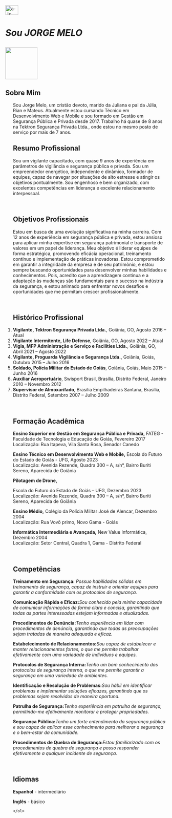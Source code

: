 <!DOCTYPE html>
<html lang="pt-BR">
<head>
    <meta charset="UTF-8">
    <meta http-equiv="X-UA-Compatible" content="IE=edge">
    <meta name="viewport" content="width=device-width, initial-scale=1.0">
   <img align="center" alt="a-Js" height="30" width="40" src=

</head>
<body>
    <h1><p><strong><em>Sou JORGE MELO</em></strong></p>
    </h1>
    <img src="./imagens/Jorge.JPG" width="100px" alt=""> 
    <h2>Sobre Mim</h2>
    <ol>
    <p>Sou Jorge Melo, um cristão devoto, marido da Juliana e pai da Júlia, Rian e Mateus.
       Atualmente estou cursando Técnico em Desenvolvimento Web e Mobile e sou formado em Gestão em Segurança Pública e Privada desde 2017.
       Trabalho há quase de 8 anos na Tektron Segurança Privada Ltda., onde estou no mesmo posto de serviço por mais de 7 anos.</p>
    <p><h2>Resumo Profissional</h2></p>
    <p>Sou um vigilante capacitado, com quase 9 anos de experiência em parâmetros de vigilância e segurança pública e privada.
       Sou um empreendedor energético, independente e dinâmico, formador de equipes, capaz de navegar por situações de alto estresse e atingir os objetivos pontualmente.
       Sou engenhoso e bem organizado, com excelentes competências em liderança e excelente relacionamento interpessoal.</p>
       <br>
       <p><h2>Objetivos Profissionais</h2></p>
       <p>Estou em busca de uma evolução significativa na minha carreira.
          Com 12 anos de experiência em segurança pública e privada, estou ansioso para aplicar minha expertise em segurança patrimonial e transporte de valores em um papel de liderança.
          Meu objetivo é liderar equipes de forma estratégica, promovendo eficácia operacional, treinamento contínuo e implementação de práticas inovadoras.
          Estou comprometido em garantir a integridade da empresa e de seu patrimônio, e estou sempre buscando oportunidades para desenvolver minhas habilidades e conhecimentos.
          Pois, acredito que a aprendizagem contínua e a adaptação às mudanças são fundamentais para o sucesso na indústria da segurança, e estou animado para enfrentar novos desafios e oportunidades que me permitam crescer profissionalmente.</p>
       <br>
    <p><h2>Histórico Profissional</h2></p>
    <p><li><strong>Vigilante, Tektron Segurança Privada Ltda.</strong>, Goiânia, GO, Agosto 2016 – Atual
        <li><strong>Vigilante Intermitente, Life Defense</strong>, Goiânia, GO, Agosto 2022 – Atual</li>
        <li><strong>Vigia, MFP Administração e Serviço e Facilities Ltda.</strong>, Goiânia, GO, Abril 2021 – Agosto 2022
        <li><strong>Vigilante, Proguarda Vigilância e Segurança Ltda.</strong>, Goiânia, Goiás, Outubro 2015 – Julho 2016
        <li><strong>Soldado, Polícia Militar do Estado de Goiás</strong>, Goiânia, Goiás, Maio 2015 – Junho 2016
        <li><strong>Auxiliar Aeroportuário</strong>, Swisport Brasil, Brasília, Distrito Federal, Janeiro 2010 – Novembro 2012
        <li><strong>Supervisor de Almoxarifado</strong>, Brasília Empilhadeiras Santana, Brasília, Distrito Federal, Setembro 2007 – Julho 2009</p>
        <br>
        <p><h2>Formação Acadêmica</h2></p>
    <p><strong>Ensino Superior em Gestão em Segurança Pública e Privada,</strong> FATEG - Faculdade de Tecnologia e Educação de Goiás, Fevereiro 2017
        <br>Localização: Rua Itapeva, Vila Santa Rosa, Senador Canedo
    <p><strong>Ensino Técnico em Desenvolvimento Web e Mobile,</strong> Escola do Futuro do Estado de Goiás - UFG, Agosto 2023
        <br>Localização: Avenida Rezende, Quadra 300 – A, s/n°, Bairro Buriti Sereno, Aparecida de Goiânia
    <p><strong>Pilotagem de Drone,</strong></li> Escola do Futuro do Estado de Goiás – UFG, Dezembro 2023
        <br>Localização: Avenida Rezende, Quadra 300 – A, s/n°, Bairro Buriti Sereno, Aparecida de Goiânia
    <p><strong>Ensino Médio,</strong></li> Colégio da Polícia Militar José de Alencar, Dezembro 2004
        <br>Localização: Rua Vovô primo, Novo Gama - Goiás
    <p><strong>Informática Intermediária e Avançada,</strong></li> New Value Informática, Dezembro 2004
        <br>Localização: Setor Central, Quadra 1, Gama - Distrito Federal</p>
        <br>
        <p><h2>Competências</h2></p>
        <p><strong>Treinamento em Segurança:</strong> <em>Possuo habilidades sólidas em treinamento de segurança, capaz de instruir e orientar equipes para garantir a conformidade com os protocolos de segurança.</em>
        <p><strong>Comunicação Rápida e Eficaz:</strong><em>Sou conhecido pela minha capacidade de comunicar informações de forma clara e concisa, garantindo que todas as partes interessadas estejam informadas e atualizadas.</em></p> 
        <p><strong>Procedimentos de Denúncia:</strong><em>Tenho experiência em lidar com procedimentos de denúncia, garantindo que todas as preocupações sejam tratadas de maneira adequada e eficaz.</em></p> 
        <p><strong>Estabelecimento de Relacionamentos:</strong><em>Sou capaz de estabelecer e manter relacionamentos fortes, o que me permite trabalhar efetivamente com uma variedade de indivíduos e equipes.</em></p> 
        <p><strong>Protocolos de Segurança Interna:</strong><em>Tenho um bom conhecimento dos protocolos de segurança interna, o que me permite garantir a segurança em uma variedade de ambientes.</em></p> 
        <p><strong>Identificação e Resolução de Problemas:</strong><em>Sou hábil em identificar problemas e implementar soluções eficazes, garantindo que os problemas sejam resolvidos de maneira oportuna.</em></p>        
        <p><strong>Patrulha de Segurança:</strong><em>Tenho experiência em patrulha de segurança, permitindo-me efetivamente monitorar e proteger propriedades.</em></p> 
        <p><strong>Segurança Pública:</strong><em>Tenho um forte entendimento da segurança pública e sou capaz de aplicar esse conhecimento para melhorar a segurança e o bem-estar da comunidade.</em></p>         
        <p><strong>Procedimentos de Quebra de Segurança:</strong><em>Estou familiarizado com os procedimentos de quebra de segurança e posso responder efetivamente a qualquer incidente de segurança.</em></p>
        <br>
        <p><h2>Idiomas</h2></p>
        <p><strong>Espanhol</strong> - intermediário</p>
        <p><strong>Inglês</strong> - básico</p>


    </ol>
    

</body>
</html>

